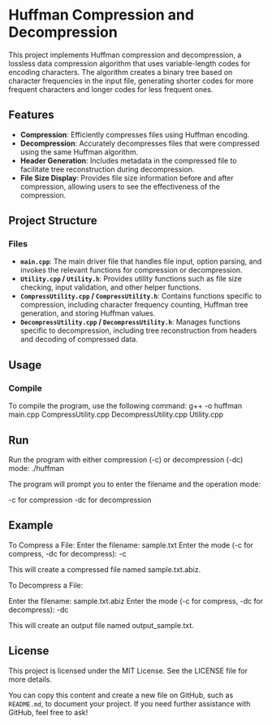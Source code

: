 # Huffman Compression and Decompression

This project implements Huffman compression and decompression, a lossless data compression algorithm that uses variable-length codes for encoding characters. The algorithm creates a binary tree based on character frequencies in the input file, generating shorter codes for more frequent characters and longer codes for less frequent ones.

## Features

- **Compression**: Efficiently compresses files using Huffman encoding.
- **Decompression**: Accurately decompresses files that were compressed using the same Huffman algorithm.
- **Header Generation**: Includes metadata in the compressed file to facilitate tree reconstruction during decompression.
- **File Size Display**: Provides file size information before and after compression, allowing users to see the effectiveness of the compression.

## Project Structure

### Files

- **`main.cpp`**: The main driver file that handles file input, option parsing, and invokes the relevant functions for compression or decompression.
- **`Utility.cpp` / `Utility.h`**: Provides utility functions such as file size checking, input validation, and other helper functions.
- **`CompressUtility.cpp` / `CompressUtility.h`**: Contains functions specific to compression, including character frequency counting, Huffman tree generation, and storing Huffman values.
- **`DecompressUtility.cpp` / `DecompressUtility.h`**: Manages functions specific to decompression, including tree reconstruction from headers and decoding of compressed data.

## Usage

### Compile

To compile the program, use the following command:
g++ -o huffman main.cpp CompressUtility.cpp DecompressUtility.cpp Utility.cpp

## Run
Run the program with either compression (-c) or decompression (-dc) mode:
./huffman

The program will prompt you to enter the filename and the operation mode:

-c for compression
-dc for decompression

## Example
To Compress a File:
Enter the filename: sample.txt
Enter the mode (-c for compress, -dc for decompress): -c

This will create a compressed file named sample.txt.abiz.

To Decompress a File:

Enter the filename: sample.txt.abiz
Enter the mode (-c for compress, -dc for decompress): -dc

This will create an output file named output_sample.txt.

## License
This project is licensed under the MIT License. See the LICENSE file for more details.


You can copy this content and create a new file on GitHub, such as `README.md`, to document your project. If you need further assistance with GitHub, feel free to ask!
